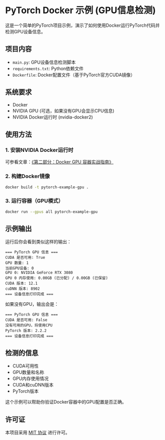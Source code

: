 # PyTorch Docker 示例 (GPU信息检测)

这是一个简单的PyTorch项目示例，演示了如何使用Docker运行PyTorch代码并检测GPU设备信息。

## 项目内容

- `main.py`: GPU设备信息检测脚本
- `requirements.txt`: Python依赖文件
- `Dockerfile`: Docker配置文件（基于PyTorch官方CUDA镜像）

## 系统要求

- Docker
- NVIDIA GPU (可选，如果没有GPU会显示CPU信息)
- NVIDIA Docker运行时 (nvidia-docker2)

## 使用方法

### 1. 安装NVIDIA Docker运行时
可参看文章：[《第二部分：Docker GPU 容器实战指南》](https://blog.lusyoe.com/article/docker-gpu-guide)

### 2. 构建Docker镜像
```bash
docker build -t pytorch-example-gpu .
```

### 3. 运行容器（GPU模式）
```bash
docker run --gpus all pytorch-example-gpu
```

## 示例输出

运行后你会看到类似这样的输出：
```
=== PyTorch GPU 信息 ===
CUDA 是否可用: True
GPU 数量: 1
当前GPU设备: 0
GPU 0: NVIDIA GeForce RTX 3080
GPU 0 内存使用: 0.00GB (已分配) / 0.00GB (已保留)
CUDA 版本: 12.1
cuDNN 版本: 8902
=== 设备信息打印完成 ===
```

如果没有GPU，输出会是：
```
=== PyTorch GPU 信息 ===
CUDA 是否可用: False
没有可用的GPU，将使用CPU
PyTorch 版本: 2.2.2
=== 设备信息打印完成 ===
```

## 检测的信息

- CUDA可用性
- GPU数量和名称
- GPU内存使用情况
- CUDA和cuDNN版本
- PyTorch版本

这个示例可以帮助你验证Docker容器中的GPU配置是否正确。

## 许可证

本项目采用 [MIT 协议](LICENSE) 进行许可。 